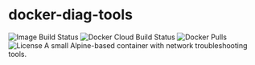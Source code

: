 # docker-diag-tools
![Image Build Status](https://img.shields.io/github/workflow/status/ccmpbll/docker-diag-tools/Docker%20Image%20CI?style=flat-square) ![Docker Cloud Build Status](https://img.shields.io/docker/cloud/build/ccmpbll/docker-diag-tools.svg?style=flat-square) ![Docker Pulls](https://img.shields.io/docker/pulls/ccmpbll/docker-diag-tools.svg?style=flat-square) ![License](https://img.shields.io/badge/License-GPLv3-blue.svg?style=flat-square)
A small Alpine-based container with network troubleshooting tools.
